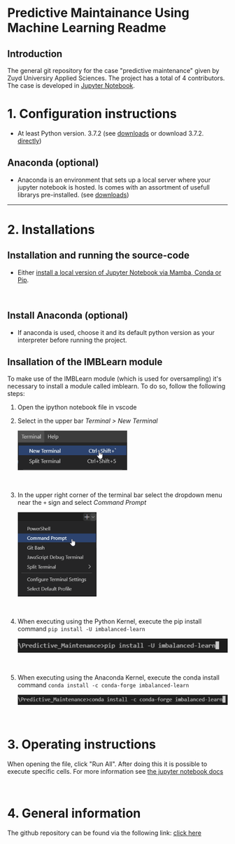 # Predictive Maintainance Using Machine Learning Readme

## Introduction
The general git repository for the case "predictive maintenance" given by Zuyd Universiry Applied Sciences. The project has a total of 4 contributors. The case is developed in [Jupyter Notebook](https://jupyter.org/). 

# 1. Configuration instructions
+ At least Python version. 3.7.2 (see [downloads](https://www.python.org/downloads/) or download 3.7.2. [directly](https://www.python.org/downloads/release/python-372/))

## Anaconda (optional)
+ Anaconda is an environment that sets up a local server where your jupyter notebook is hosted. Is comes with an assortment of usefull librarys pre-installed. (see [downloads](https://www.anaconda.com/products/individual))

---

# 2. Installations

## Installation and running the source-code
+ Either [install a local version of Jupyter Notebook via Mamba, Conda or Pip](https://jupyter.org/install).

<br>

## Install Anaconda (optional)
+ If anaconda is used, choose it and its default python version as your interpreter before running the project.

## Insallation of the IMBLearn module <br>
To make use of the IMBLearn module (which is used for oversampling) it's necessary to install a module called imblearn. To do so, follow the following steps:

1. Open the ipython notebook file in vscode 
2. Select in the upper bar *Terminal > New Terminal* 
   
   <img title="IMBLearn1" alt="Opening a new terminal" src="img/IMBLearn1.png" width='250'>

<br>

3. In the upper right corner of the terminal bar select the dropdown menu near the ```+``` sign and select *Command Prompt*
   
   <img title="IMBLearn2" alt="Opening a Command prompt terminal" src="img/IMBLearn2.png" width='180'>

<br>

4. When executing using the Python Kernel, execute the pip install command ```pip install -U imbalanced-learn```
  
   <img title="IMBLearn3" alt="Opening a Command prompt terminal" src="img/IMBLearn3.png" width='480'>

<br>

5. When executing using the Anaconda Kernel, execute the conda install command ```conda install -c conda-forge imbalanced-learn``` 
 
   <img title="IMBLearn4" alt="Opening a Command prompt terminal" src="img/IMBLearn4.png" width='480'>

<br>

# 3. Operating instructions
When opening the file, click "Run All". After doing this it is possible to execute specific cells. 
For more information see [the jupyter notebook docs](https://jupyter-notebook.readthedocs.io/en/stable/examples/Notebook/Running%20Code.html)

<br>

# 4. General information
The github repository can be found via the following link: [click here](https://github.com/Intux404/Predictive_Maintenance)